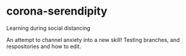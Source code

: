 # corona-serendipity
Learning during social distancing 

An attempt to channel anxiety into a new skill!
Testing branches, and respositories and how to edit. 
